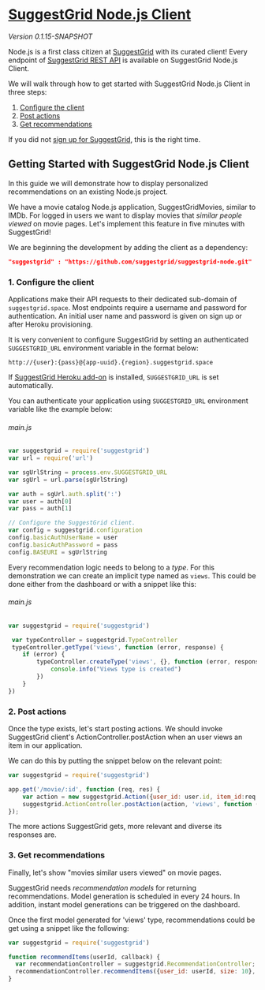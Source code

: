 # [ SuggestGrid Node.js Client ]( http://www.github.com/suggestgrid/suggestgrid-node )
*Version 0.1.15-SNAPSHOT*

Node.js is a first class citizen at [SuggestGrid](http://www.suggestgrid.com) with its curated client!
Every endpoint of [SuggestGrid REST API](http://www.suggestgrid.com/docs/api) is available on SuggestGrid Node.js Client.

We will walk through how to get started with SuggestGrid Node.js Client in three steps:
 1. [Configure the client](#1-configure-the-client)
 2. [Post actions](#2-post-actions)
 3. [Get recommendations](#3-get-recommendations)

If you did not [sign up for SuggestGrid](https://lcars.herokuapp.com/users/sign_up), this is the right time.


## Getting Started with SuggestGrid Node.js Client
In this guide we will demonstrate how to display personalized recommendations on an existing Node.js project.

We have a movie catalog Node.js application, SuggestGridMovies, similar to IMDb.
For logged in users we want to display movies that *similar people viewed* on movie pages.
Let's implement this feature in five minutes with SuggestGrid!

We are beginning the development by adding the client as a dependency:

```json
"suggestgrid" : "https://github.com/suggestgrid/suggestgrid-node.git"
```


### 1. Configure the client
Applications make their API requests to their dedicated sub-domain of `suggestgrid.space`.
Most endpoints require a username and password for authentication.
An initial user name and password is given on sign up or after Heroku provisioning.

It is very convenient to configure SuggestGrid by setting an authenticated `SUGGESTGRID_URL` environment variable in the format below:

`http://{user}:{pass}@{app-uuid}.{region}.suggestgrid.space`

If [SuggestGrid Heroku add-on](https://devcenter.heroku.com/articles/suggestgrid) is installed, `SUGGESTGRID_URL` is set automatically.

You can authenticate your application using `SUGGESTGRID_URL` environment variable like the example below:

###### main.js
```js
var suggestgrid = require('suggestgrid')
var url = require('url')

var sgUrlString = process.env.SUGGESTGRID_URL
var sgUrl = url.parse(sgUrlString)

var auth = sgUrl.auth.split(':')
var user = auth[0]
var pass = auth[1]

// Configure the SuggestGrid client.
var config = suggestgrid.configuration
config.basicAuthUserName = user
config.basicAuthPassword = pass
config.BASEURI = sgUrlString
```


Every recommendation logic needs to belong to a *type*.
For this demonstration we can create an implicit type named as `views`.
This could be done either from the dashboard or with a snippet like this:

###### main.js
```js
var suggestgrid = require('suggestgrid')

 var typeController = suggestgrid.TypeController
 typeController.getType('views', function (error, response) {
    if (error) {
        typeController.createType('views', {}, function (error, response) {
            console.info("Views type is created")
        })
    }
})
```



### 2. Post actions
Once the type exists, let's start posting actions.
We should invoke SuggestGrid client's ActionController.postAction when an user views an item in our application.

We can do this by putting the snippet below on the relevant point:

```js
var suggestgrid = require('suggestgrid')

app.get('/movie/:id', function (req, res) {
    var action = new suggestgrid.Action({user_id: user.id, item_id:req.params.id});
    suggestgrid.ActionController.postAction(action, 'views', function (error, response) {});
});
```


The more actions SuggestGrid gets, more relevant and diverse its responses are.


### 3. Get recommendations
Finally, let's show "movies similar users viewed" on movie pages.

SuggestGrid needs *recommendation models* for returning recommendations.
Model generation is scheduled in every 24 hours.
In addition, instant model generations can be triggered on the dashboard.

Once the first model generated for 'views' type, recommendations could be get using a snippet like the following:

```js
var suggestgrid = require('suggestgrid')

function recommendItems(userId, callback) {
  var recommendationController = suggestgrid.RecommendationController;
  recommendationController.recommendItems({user_id: userId, size: 10}, 'view',callback);
}
```
